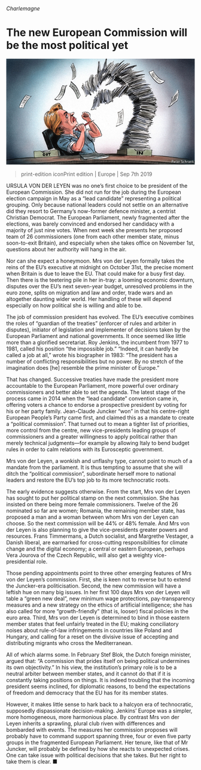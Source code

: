 ###### Charlemagne

# The new European Commission will be the most political yet 

![image](images/20190907_EUD000.jpg) 

> print-edition iconPrint edition | Europe | Sep 7th 2019 

URSULA VON DER LEYEN was no one’s first choice to be president of the European Commission. She did not run for the job during the European election campaign in May as a “lead candidate” representing a political grouping. Only because national leaders could not settle on an alternative did they resort to Germany’s now-former defence minister, a centrist Christian Democrat. The European Parliament, newly fragmented after the elections, was barely convinced and endorsed her candidacy with a majority of just nine votes. When next week she presents her proposed team of 26 commissioners (one from each other member state, minus soon-to-exit Britain), and especially when she takes office on November 1st, questions about her authority will hang in the air. 

Nor can she expect a honeymoon. Mrs von der Leyen formally takes the reins of the EU’s executive at midnight on October 31st, the precise moment when Britain is due to leave the EU. That could make for a busy first day. Then there is the teetering pile in her in-tray: a looming economic downturn, disputes over the EU’s next seven-year budget, unresolved problems in the euro zone, splits on migration and law and order, trade wars and an altogether daunting wider world. Her handling of these will depend especially on how political she is willing and able to be. 

The job of commission president has evolved. The EU’s executive combines the roles of “guardian of the treaties” (enforcer of rules and arbiter in disputes), initiator of legislation and implementer of decisions taken by the European Parliament and national governments. It once seemed like little more than a glorified secretariat. Roy Jenkins, the incumbent from 1977 to 1981, called his position “the impossible job.” “Indeed, it can hardly be called a job at all,” wrote his biographer in 1983: “The president has a number of conflicting responsibilities but no power. By no stretch of the imagination does [he] resemble the prime minister of Europe.” 

That has changed. Successive treaties have made the president more accountable to the European Parliament, more powerful over ordinary commissioners and better able to set the agenda. The latest stage of the process came in 2014 when the “lead candidate” convention came in, offering voters a chance to endorse a prospective president by voting for his or her party family. Jean-Claude Juncker “won” in that his centre-right European People’s Party came first, and claimed this as a mandate to create a “political commission”. That turned out to mean a tighter list of priorities, more control from the centre, new vice-presidents leading groups of commissioners and a greater willingness to apply political rather than merely technical judgments—for example by allowing Italy to bend budget rules in order to calm relations with its Eurosceptic government. 

Mrs von der Leyen, a wonkish and unflashy type, cannot point to much of a mandate from the parliament. It is thus tempting to assume that she will ditch the “political commission”, subordinate herself more to national leaders and restore the EU’s top job to its more technocratic roots. 

The early evidence suggests otherwise. From the start, Mrs von der Leyen has sought to put her political stamp on the next commission. She has insisted on there being more female commissioners. Twelve of the 26 nominated so far are women; Romania, the remaining member state, has proposed a man and a woman between whom Mrs von der Leyen can choose. So the next commission will be 44% or 48% female. And Mrs von der Leyen is also planning to give the vice-presidents greater powers and resources. Frans Timmermans, a Dutch socialist, and Margrethe Vestager, a Danish liberal, are earmarked for cross-cutting responsibilities for climate change and the digital economy; a central or eastern European, perhaps Vera Jourova of the Czech Republic, will also get a weighty vice-presidential role. 

Those pending appointments point to three other emerging features of Mrs von der Leyen’s commission. First, she is keen not to reverse but to extend the Juncker-era politicisation. Second, the new commission will have a leftish hue on many big issues. In her first 100 days Mrs von der Leyen will table a “green new deal”, new minimum wage protections, pay-transparency measures and a new strategy on the ethics of artificial intelligence; she has also called for more “growth-friendly” (that is, looser) fiscal policies in the euro area. Third, Mrs von der Leyen is determined to bind in those eastern member states that feel unfairly treated in the EU; making conciliatory noises about rule-of-law infringements in countries like Poland and Hungary, and calling for a reset on the divisive issue of accepting and distributing migrants who cross the Mediterranean. 

All of which alarms some. In February Stef Blok, the Dutch foreign minister, argued that: “A commission that prides itself on being political undermines its own objectivity.” In his view, the institution’s primary role is to be a neutral arbiter between member states, and it cannot do that if it is constantly taking positions on things. It is indeed troubling that the incoming president seems inclined, for diplomatic reasons, to bend the expectations of freedom and democracy that the EU has for its member states. 

However, it makes little sense to hark back to a halcyon era of technocratic, supposedly dispassionate decision-making. Jenkins’ Europe was a simpler, more homogeneous, more harmonious place. By contrast Mrs von der Leyen inherits a sprawling, plural club riven with differences and bombarded with events. The measures her commission proposes will probably have to command support spanning three, four or even five party groups in the fragmented European Parliament. Her tenure, like that of Mr Juncker, will probably be defined by how she reacts to unexpected crises. One can take issue with political decisions that she takes. But her right to take them is clear. ■ 

